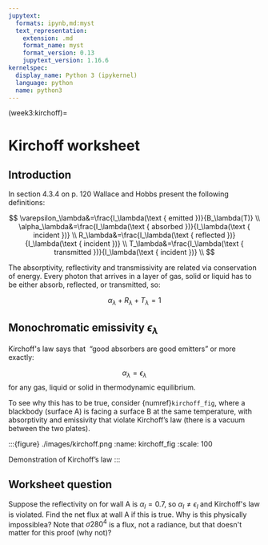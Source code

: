 ```yaml
---
jupytext:
  formats: ipynb,md:myst
  text_representation:
    extension: .md
    format_name: myst
    format_version: 0.13
    jupytext_version: 1.16.6
kernelspec:
  display_name: Python 3 (ipykernel)
  language: python
  name: python3
---
```


(week3:kirchoff)=
# Kirchoff worksheet

## Introduction

In section 4.3.4 on p. 120 Wallace and Hobbs present the following definitions:

$$
\varepsilon_\lambda&=\frac{I_\lambda(\text { emitted })}{B_\lambda(T)} \\
\alpha_\lambda&=\frac{I_\lambda(\text { absorbed })}{I_\lambda(\text { incident })} \\
R_\lambda&=\frac{I_\lambda(\text { reflected })}{I_\lambda(\text { incident })} \\
T_\lambda&=\frac{I_\lambda(\text { transmitted })}{I_\lambda(\text { incident })} \\
$$

The absorptivity, reflectivity and transmissivity are related via conservation of energy.  Every photon that arrives in a layer of gas, solid or liquid has to be either absorb, reflected, or transmitted, so:

$$
\alpha_\lambda + R_\lambda + T_\lambda = 1
$$

## Monochromatic emissivity $\epsilon_\lambda$

Kirchoff's law says that  “good absorbers are good emitters” or more exactly:

$$
\alpha_\lambda = \epsilon_\lambda 
$$
for any gas, liquid or solid in thermodynamic equilibrium.

To see why this has to be true, consider {numref}`kirchoff_fig`, where a blackbody (surface A) is facing a surface B at the same temperature, with absorptivity and emissivity that violate Kirchoff’s law (there is a vacuum between the two plates). 

:::{figure} ./images/kirchoff.png
:name: kirchoff_fig
:scale: 100

Demonstration of Kirchoff’s law
:::


## Worksheet question


Suppose the reflectivity on for wall A is $\alpha_l =0.7$, so  $\alpha_l \neq \epsilon_l$ and Kirchoff's law is violated.  Find the net flux at wall A if this is true.   Why is this physically impossiblea?  Note that $\sigma 280^4$ is a flux, not a radiance, but that doesn't matter for this proof  (why not)?


